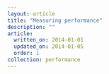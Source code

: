 ```yaml
---
layout: article
title: "Measuring performance"
description: ""
article:
  written_on: 2014-01-01
  updated_on: 2014-01-05
  order: 1
collection: performance
---
```


